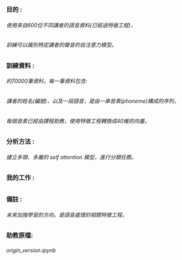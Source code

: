 ### 目的 :
###### 使用來自600位不同講者的語音資料(已經過特徵工程)，
###### 訓練可以識別特定講者的聲音的自注意力模型。

### 訓練資料 : 
###### 約70000筆資料，每一筆資料包含:
###### 講者的姓名(編號)，以及一段語音，是由一串音素(phoneme)構成的序列，
###### 每個音素已經由課程助教，使用特徵工程轉換成40維的向量。

### 分析方法 : 
###### 建立多頭、多層的 self attention 模型，進行分類任務。

### 我的工作 : 
###### 
###### 

### 備註 :
###### 未來加強學習的方向，是語音處理的相關特徵工程。
### 助教原檔:
###### origin_version.ipynb
